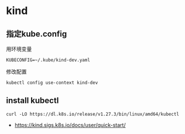 # kind

## 指定kube.config

用环境变量
```
KUBECONFIG=~/.kube/kind-dev.yaml
```

修改配置
```
kubectl config use-context kind-dev
```

## install kubectl

```
curl -LO https://dl.k8s.io/release/v1.27.3/bin/linux/amd64/kubectl

```



- https://kind.sigs.k8s.io/docs/user/quick-start/
